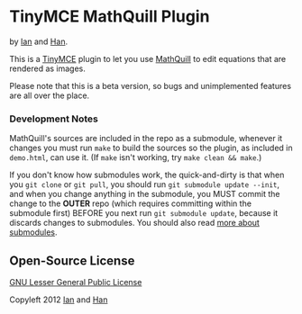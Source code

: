 # TinyMCE MathQuill Plugin

by [Ian][] and [Han][].

[Ian]: http://github.com/jungziege
[Han]: http://github.com/laughinghan

This is a [TinyMCE][] plugin to let you use [MathQuill][] to edit equations
that are rendered as images.

[TinyMCE]: http://www.tinymce.com
[MathQuill]: http://mathquill.com

Please note that this is a beta version, so bugs and unimplemented features
are all over the place.

### Development Notes

MathQuill's sources are included in the repo as a submodule, whenever it
changes you must run `make` to build the sources so the plugin, as included in
`demo.html`, can use it. (If `make` isn't working, try `make clean && make`.)

If you don't know how submodules work, the quick-and-dirty is that when you
`git clone` or `git pull`, you should run `git submodule update --init`, and
when you change anything in the submodule, you MUST commit the change to the
**OUTER** repo (which requires committing within the submodule first) BEFORE
you next run `git submodule update`, because it discards changes to
submodules. You should also read [more about submodules][submodules].

[submodules]: http://git-scm.com/book/en/Git-Tools-Submodules

## Open-Source License

[GNU Lesser General Public License](http://www.gnu.org/licenses/lgpl.html)

Copyleft 2012 [Ian](http://github.com/jungziege) and [Han](http://github.com/laughinghan)
